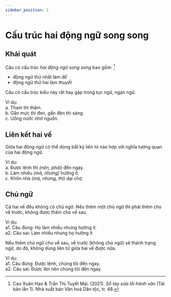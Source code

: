 ```yaml
---
sidebar_position: 1
---
```


# Cấu trúc hai động ngữ song song

## Khái quát

Câu có cấu trúc *hai động ngữ song song* bao gồm: [^1]

[^1]: Cao Xuân Hạo & Trần Thị Tuyết Mai. (2021). *Sổ tay sửa lỗi hành văn* (Tái bản lần 1). Nhà xuất bản Văn hoá Dân tộc, tr. 48.

- động ngữ thứ nhất làm *đề*
- động ngữ thứ hai làm *thuyết*

Câu có cấu trúc kiểu này rất hay gặp trong tục ngữ, ngạn ngữ.

Ví dụ:  
a. Tham thì thâm.  
b. Gần mực thì đen, gần đèn thì sáng.  
c. Uống nước nhớ nguồn.  

## Liên kết hai vế

Giữa hai động ngữ có thể dùng bất kỳ liên từ nào hợp với nghĩa tương quan của hai động ngữ.

Ví dụ:  
a. Được lệnh thì *(nên, phải)* đến ngay.  
b. Làm nhiều *(mà, nhưng)* hưởng ít.  
c. Khôn nhà *(mà, nhưng, thì)* dại chợ.

## Chủ ngữ

Cả hai vế đều không có chủ ngữ. Nếu thêm một chủ ngữ thì phải thêm cho vế trước, không được thêm cho vế sau.

Ví dụ:  
a1. Câu đúng: Họ làm nhiều nhưng hưởng ít.  
a2. Câu sai: Làm nhiều nhưng họ hưởng ít

Nếu thêm chủ ngữ cho vế sau, về trước (không chủ ngữ) sẽ thành trạng ngữ, do đó, không dùng liên từ giữa hai vế được nữa.

Ví dụ:  
a1. Câu đúng: Được lệnh, chúng tôi đến ngay.  
a2. Câu sai: Được lên nên chúng tôi đến ngay.
